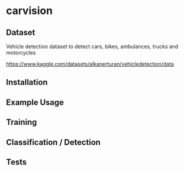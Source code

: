 # carvision

## Dataset
Vehicle detection dataset to detect cars, bikes, ambulances, trucks and motorcycles

https://www.kaggle.com/datasets/alkanerturan/vehicledetection/data

## Installation

## Example Usage

## Training

## Classification / Detection

## Tests